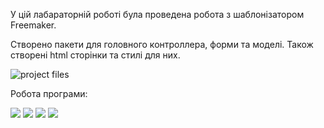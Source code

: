 У цій лабараторній роботі була проведена робота з шаблонізатором Freemaker.  

Створено пакети для головного контроллера, форми та моделі. Також створені html сторінки та стилі для них.  

![project files](https://github.com/chugaister228/spring-university-practise/blob/main/laba18/readmeimages/1.png)

Робота програми:  

![](https://github.com/chugaister228/spring-university-practise/blob/main/laba18/readmeimages/2.png)
![](https://github.com/chugaister228/spring-university-practise/blob/main/laba18/readmeimages/3.png)
![](https://github.com/chugaister228/spring-university-practise/blob/main/laba18/readmeimages/4.png)
![](https://github.com/chugaister228/spring-university-practise/blob/main/laba18/readmeimages/5.png)
